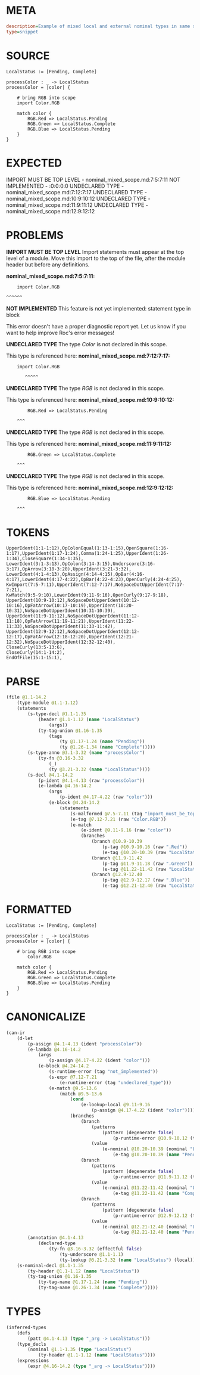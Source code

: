 # META
~~~ini
description=Example of mixed local and external nominal types in same scope
type=snippet
~~~
# SOURCE
~~~roc
LocalStatus := [Pending, Complete]

processColor : _ -> LocalStatus
processColor = |color| {

    # bring RGB into scope
    import Color.RGB

    match color {
        RGB.Red => LocalStatus.Pending
        RGB.Green => LocalStatus.Complete
        RGB.Blue => LocalStatus.Pending
    }
}
~~~
# EXPECTED
IMPORT MUST BE TOP LEVEL - nominal_mixed_scope.md:7:5:7:11
NOT IMPLEMENTED - :0:0:0:0
UNDECLARED TYPE - nominal_mixed_scope.md:7:12:7:17
UNDECLARED TYPE - nominal_mixed_scope.md:10:9:10:12
UNDECLARED TYPE - nominal_mixed_scope.md:11:9:11:12
UNDECLARED TYPE - nominal_mixed_scope.md:12:9:12:12
# PROBLEMS
**IMPORT MUST BE TOP LEVEL**
Import statements must appear at the top level of a module.
Move this import to the top of the file, after the module header but before any definitions.

**nominal_mixed_scope.md:7:5:7:11:**
```roc
    import Color.RGB
```
    ^^^^^^


**NOT IMPLEMENTED**
This feature is not yet implemented: statement type in block

This error doesn't have a proper diagnostic report yet. Let us know if you want to help improve Roc's error messages!

**UNDECLARED TYPE**
The type _Color_ is not declared in this scope.

This type is referenced here:
**nominal_mixed_scope.md:7:12:7:17:**
```roc
    import Color.RGB
```
           ^^^^^


**UNDECLARED TYPE**
The type _RGB_ is not declared in this scope.

This type is referenced here:
**nominal_mixed_scope.md:10:9:10:12:**
```roc
        RGB.Red => LocalStatus.Pending
```
        ^^^


**UNDECLARED TYPE**
The type _RGB_ is not declared in this scope.

This type is referenced here:
**nominal_mixed_scope.md:11:9:11:12:**
```roc
        RGB.Green => LocalStatus.Complete
```
        ^^^


**UNDECLARED TYPE**
The type _RGB_ is not declared in this scope.

This type is referenced here:
**nominal_mixed_scope.md:12:9:12:12:**
```roc
        RGB.Blue => LocalStatus.Pending
```
        ^^^


# TOKENS
~~~zig
UpperIdent(1:1-1:12),OpColonEqual(1:13-1:15),OpenSquare(1:16-1:17),UpperIdent(1:17-1:24),Comma(1:24-1:25),UpperIdent(1:26-1:34),CloseSquare(1:34-1:35),
LowerIdent(3:1-3:13),OpColon(3:14-3:15),Underscore(3:16-3:17),OpArrow(3:18-3:20),UpperIdent(3:21-3:32),
LowerIdent(4:1-4:13),OpAssign(4:14-4:15),OpBar(4:16-4:17),LowerIdent(4:17-4:22),OpBar(4:22-4:23),OpenCurly(4:24-4:25),
KwImport(7:5-7:11),UpperIdent(7:12-7:17),NoSpaceDotUpperIdent(7:17-7:21),
KwMatch(9:5-9:10),LowerIdent(9:11-9:16),OpenCurly(9:17-9:18),
UpperIdent(10:9-10:12),NoSpaceDotUpperIdent(10:12-10:16),OpFatArrow(10:17-10:19),UpperIdent(10:20-10:31),NoSpaceDotUpperIdent(10:31-10:39),
UpperIdent(11:9-11:12),NoSpaceDotUpperIdent(11:12-11:18),OpFatArrow(11:19-11:21),UpperIdent(11:22-11:33),NoSpaceDotUpperIdent(11:33-11:42),
UpperIdent(12:9-12:12),NoSpaceDotUpperIdent(12:12-12:17),OpFatArrow(12:18-12:20),UpperIdent(12:21-12:32),NoSpaceDotUpperIdent(12:32-12:40),
CloseCurly(13:5-13:6),
CloseCurly(14:1-14:2),
EndOfFile(15:1-15:1),
~~~
# PARSE
~~~clojure
(file @1.1-14.2
	(type-module @1.1-1.12)
	(statements
		(s-type-decl @1.1-1.35
			(header @1.1-1.12 (name "LocalStatus")
				(args))
			(ty-tag-union @1.16-1.35
				(tags
					(ty @1.17-1.24 (name "Pending"))
					(ty @1.26-1.34 (name "Complete")))))
		(s-type-anno @3.1-3.32 (name "processColor")
			(ty-fn @3.16-3.32
				(_)
				(ty @3.21-3.32 (name "LocalStatus"))))
		(s-decl @4.1-14.2
			(p-ident @4.1-4.13 (raw "processColor"))
			(e-lambda @4.16-14.2
				(args
					(p-ident @4.17-4.22 (raw "color")))
				(e-block @4.24-14.2
					(statements
						(s-malformed @7.5-7.11 (tag "import_must_be_top_level"))
						(e-tag @7.12-7.21 (raw "Color.RGB"))
						(e-match
							(e-ident @9.11-9.16 (raw "color"))
							(branches
								(branch @10.9-10.39
									(p-tag @10.9-10.16 (raw ".Red"))
									(e-tag @10.20-10.39 (raw "LocalStatus.Pending")))
								(branch @11.9-11.42
									(p-tag @11.9-11.18 (raw ".Green"))
									(e-tag @11.22-11.42 (raw "LocalStatus.Complete")))
								(branch @12.9-12.40
									(p-tag @12.9-12.17 (raw ".Blue"))
									(e-tag @12.21-12.40 (raw "LocalStatus.Pending")))))))))))
~~~
# FORMATTED
~~~roc
LocalStatus := [Pending, Complete]

processColor : _ -> LocalStatus
processColor = |color| {

	# bring RGB into scope
		Color.RGB

	match color {
		RGB.Red => LocalStatus.Pending
		RGB.Green => LocalStatus.Complete
		RGB.Blue => LocalStatus.Pending
	}
}
~~~
# CANONICALIZE
~~~clojure
(can-ir
	(d-let
		(p-assign @4.1-4.13 (ident "processColor"))
		(e-lambda @4.16-14.2
			(args
				(p-assign @4.17-4.22 (ident "color")))
			(e-block @4.24-14.2
				(s-runtime-error (tag "not_implemented"))
				(s-expr @7.12-7.21
					(e-runtime-error (tag "undeclared_type")))
				(e-match @9.5-13.6
					(match @9.5-13.6
						(cond
							(e-lookup-local @9.11-9.16
								(p-assign @4.17-4.22 (ident "color"))))
						(branches
							(branch
								(patterns
									(pattern (degenerate false)
										(p-runtime-error @10.9-10.12 (tag "undeclared_type"))))
								(value
									(e-nominal @10.20-10.39 (nominal "LocalStatus")
										(e-tag @10.20-10.39 (name "Pending")))))
							(branch
								(patterns
									(pattern (degenerate false)
										(p-runtime-error @11.9-11.12 (tag "undeclared_type"))))
								(value
									(e-nominal @11.22-11.42 (nominal "LocalStatus")
										(e-tag @11.22-11.42 (name "Complete")))))
							(branch
								(patterns
									(pattern (degenerate false)
										(p-runtime-error @12.9-12.12 (tag "undeclared_type"))))
								(value
									(e-nominal @12.21-12.40 (nominal "LocalStatus")
										(e-tag @12.21-12.40 (name "Pending"))))))))))
		(annotation @4.1-4.13
			(declared-type
				(ty-fn @3.16-3.32 (effectful false)
					(ty-underscore @1.1-1.1)
					(ty-lookup @3.21-3.32 (name "LocalStatus") (local))))))
	(s-nominal-decl @1.1-1.35
		(ty-header @1.1-1.12 (name "LocalStatus"))
		(ty-tag-union @1.16-1.35
			(ty-tag-name @1.17-1.24 (name "Pending"))
			(ty-tag-name @1.26-1.34 (name "Complete")))))
~~~
# TYPES
~~~clojure
(inferred-types
	(defs
		(patt @4.1-4.13 (type "_arg -> LocalStatus")))
	(type_decls
		(nominal @1.1-1.35 (type "LocalStatus")
			(ty-header @1.1-1.12 (name "LocalStatus"))))
	(expressions
		(expr @4.16-14.2 (type "_arg -> LocalStatus"))))
~~~
